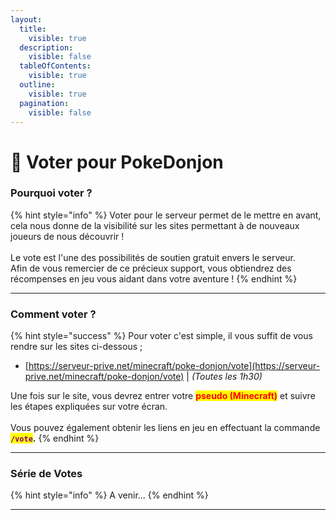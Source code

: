 ```yaml
---
layout:
  title:
    visible: true
  description:
    visible: false
  tableOfContents:
    visible: true
  outline:
    visible: true
  pagination:
    visible: false
---
```


# 📩 Voter pour PokeDonjon

### Pourquoi voter ?

{% hint style="info" %}
Voter pour le serveur permet de le mettre en avant, cela nous donne de la visibilité sur les sites permettant à de nouveaux joueurs de nous découvrir !\
\
Le vote est l'une des possibilités de soutien gratuit envers le serveur. \
Afin de vous remercier de ce précieux support, vous obtiendrez des récompenses en jeu vous aidant dans votre aventure !
{% endhint %}

***

### Comment voter ?

{% hint style="success" %}
Pour voter c'est simple, il vous suffit de vous rendre sur les sites ci-dessous ;&#x20;

* [https://serveur-prive.net/minecraft/poke-donjon/vote](https://serveur-prive.net/minecraft/poke-donjon/vote) | _(Toutes les 1h30)_

Une fois sur le site, vous devrez entrer votre <mark style="color:red;">**pseudo (Minecraft)**</mark> et suivre les étapes expliquées sur votre écran.\
\
Vous pouvez également obtenir les liens en jeu en effectuant la commande <mark style="color:purple;">**`/vote`**</mark>**.**
{% endhint %}

***

### Série de Votes

{% hint style="info" %}
A venir...
{% endhint %}

***

